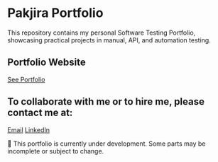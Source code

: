 # Pakjira Portfolio
This repository contains my personal Software Testing Portfolio, showcasing practical projects in manual, API, and automation testing.

## Portfolio Website
[See Portfolio](https://pakjira-p.github.io/portfolio-softwaretester/)

## To collaborate with me or to hire me, please contact me at:
[Email](https://pakjira-p.github.io/portfolio-softwaretester/)
[LinkedIn](https://www.linkedin.com/in/pakjira/)

🚧 This portfolio is currently under development. Some parts may be incomplete or subject to change.

